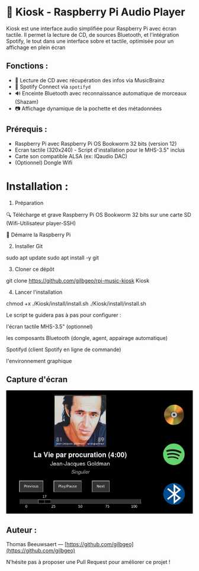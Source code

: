 # 🎵 Kiosk - Raspberry Pi Audio Player

Kiosk est une interface audio simplifiée pour Raspberry Pi avec écran tactile. Il permet la lecture de CD, de sources Bluetooth, et l'intégration Spotify, le tout dans une interface sobre et tactile, optimisée pour un affichage en plein écran

## Fonctions :
- 📀 Lecture de CD avec récupération des infos via MusicBrainz
- 📱 Spotify Connect via `spotifyd`
- 🔊 Enceinte Bluetooth avec reconnaissance automatique de morceaux (Shazam)
- 📷 Affichage dynamique de la pochette et des métadonnées

## Prérequis :
- Raspberry Pi avec Raspberry Pi OS Bookworm 32 bits (version 12) 
- Ecran tactile (320x240) - Script d'installation pour le MHS-3.5" inclus 
- Carte son compatible ALSA (ex: IQaudio DAC)
- (Optionnel) Dongle Wifi

# Installation :

1. Préparation

🔍 Télécharge et grave Raspberry Pi OS Bookworm 32 bits sur une carte SD (Wifi-Utilisateur player-SSH)

🔄 Démarre la Raspberry Pi

2. Installer Git

sudo apt update
sudo apt install -y git

3. Cloner ce dépôt

git clone https://github.com/gilbgeo/rpi-music-kiosk Kiosk

4. Lancer l'installation

chmod +x ./Kiosk/install/install.sh
./Kiosk/install/install.sh

Le script te guidera pas à pas pour configurer :

l'écran tactile MHS-3.5" (optionnel)

les composants Bluetooth (dongle, agent, appairage automatique)

Spotifyd (client Spotify en ligne de commande)

l'environnement graphique

## Capture d'écran

![Interface Kiosk](images/kiosk-interface.png)

## Auteur :
Thomas Beeuwsaert — [https://github.com/gilbgeo](https://github.com/gilbgeo)

N'hésite pas à proposer une Pull Request pour améliorer ce projet !
